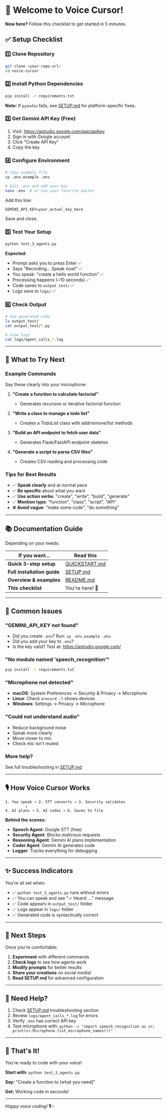 # 👋 Welcome to Voice Cursor!

**New here?** Follow this checklist to get started in 5 minutes.

## ✅ Setup Checklist

### 1️⃣ Clone Repository
```bash
git clone <your-repo-url>
cd voice-cursor
```

### 2️⃣ Install Python Dependencies
```bash
pip install -r requirements.txt
```

**Note:** If `pyaudio` fails, see [SETUP.md](SETUP.md#step-3-install-dependencies) for platform-specific fixes.

### 3️⃣ Get Gemini API Key (Free)
1. Visit: https://aistudio.google.com/app/apikey
2. Sign in with Google account
3. Click "Create API Key"
4. Copy the key

### 4️⃣ Configure Environment
```bash
# Copy example file
cp .env.example .env

# Edit .env and add your key
nano .env  # or use your favorite editor
```

Add this line:
```
GEMINI_API_KEY=your_actual_key_here
```

Save and close.

### 5️⃣ Test Your Setup
```bash
python test_3_agents.py
```

**Expected:**
- Prompt asks you to press Enter ✅
- Says "Recording... Speak now!" ✅
- You speak: "create a hello world function" ✅
- Processing happens (~10 seconds) ✅
- Code saves to `output_test/` ✅
- Logs save to `logs/` ✅

### 6️⃣ Check Output
```bash
# See generated code
ls output_test/
cat output_test/*.py

# View logs
cat logs/agent_calls_*.log
```

---

## 🎯 What to Try Next

### Example Commands
Say these clearly into your microphone:

1. **"Create a function to calculate factorial"**
   - Generates recursive or iterative factorial function

2. **"Write a class to manage a todo list"**
   - Creates a TodoList class with add/remove/list methods

3. **"Build an API endpoint to fetch user data"**
   - Generates Flask/FastAPI endpoint skeleton

4. **"Generate a script to parse CSV files"**
   - Creates CSV reading and processing code

### Tips for Best Results
- ✅ **Speak clearly** and at normal pace
- ✅ **Be specific** about what you want
- ✅ **Use action verbs**: "create", "write", "build", "generate"
- ✅ **Mention type**: "function", "class", "script", "API"
- ❌ **Avoid vague**: "make some code", "do something"

---

## 📚 Documentation Guide

Depending on your needs:

| If you want... | Read this |
|----------------|-----------|
| **Quick 3-step setup** | [QUICKSTART.md](QUICKSTART.md) |
| **Full installation guide** | [SETUP.md](SETUP.md) |
| **Overview & examples** | [README.md](README.md) |
| **This checklist** | You're here! 👋 |

---

## 🔧 Common Issues

### "GEMINI_API_KEY not found"
- Did you create `.env`? Run: `cp .env.example .env`
- Did you add your key to `.env`?
- Is the key valid? Test at: https://aistudio.google.com/

### "No module named 'speech_recognition'"
```bash
pip install -r requirements.txt
```

### "Microphone not detected"
- **macOS**: System Preferences → Security & Privacy → Microphone
- **Linux**: Check `arecord -l` shows devices
- **Windows**: Settings → Privacy → Microphone

### "Could not understand audio"
- Reduce background noise
- Speak more clearly
- Move closer to mic
- Check mic isn't muted

### More help?
See full troubleshooting in [SETUP.md](SETUP.md#troubleshooting)

---

## 🎙️ How Voice Cursor Works

```
1. You speak → 2. STT converts → 3. Security validates
         ↓
4. AI plans → 5. AI codes → 6. Saves to file
```

**Behind the scenes:**
- **Speech Agent**: Google STT (free)
- **Security Agent**: Blocks malicious requests
- **Reasoning Agent**: Gemini AI plans implementation
- **Coder Agent**: Gemini AI generates code
- **Logger**: Tracks everything for debugging

---

## ✨ Success Indicators

You're all set when:
- ✅ `python test_3_agents.py` runs without errors
- ✅ You can speak and see "✓ Heard: ..." message
- ✅ Code appears in `output_test/` folder
- ✅ Logs appear in `logs/` folder
- ✅ Generated code is syntactically correct

---

## 🚀 Next Steps

Once you're comfortable:

1. **Experiment** with different commands
2. **Check logs** to see how agents work
3. **Modify prompts** for better results
4. **Share your creations** on social media!
5. **Read SETUP.md** for advanced configuration

---

## 🤝 Need Help?

1. Check [SETUP.md](SETUP.md) troubleshooting section
2. Review `logs/agent_calls_*.log` for errors
3. Verify `.env` has correct API key
4. Test microphone with: `python -c "import speech_recognition as sr; print(sr.Microphone.list_microphone_names())"`

---

## 🎊 That's It!

You're ready to code with your voice! 

**Start with:** `python test_3_agents.py`

**Say:** "Create a function to [what you need]"

**Get:** Working code in seconds!

---

*Happy voice coding!* 🎙️✨